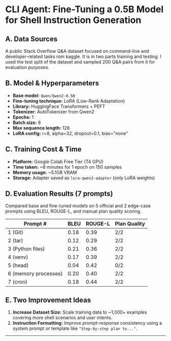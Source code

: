 # CLI Agent: Fine-Tuning a 0.5B Model for Shell Instruction Generation

## A. Data Sources
A public Stack Overflow Q&A dataset focused on command-line and developer-related tasks rom kaggle. It is in two parts training and testing. I used the test split of the dataset and sampled 200 Q&A pairs from it for evaluation purposes.

## B. Model & Hyperparameters
- **Base model:** `Qwen/Qwen2-0.5B`
- **Fine-tuning technique:** LoRA (Low-Rank Adaptation)
- **Library:** HuggingFace Transformers + PEFT
- **Tokenizer:** AutoTokenizer from Qwen2
- **Epochs:** 1
- **Batch size:** 8
- **Max sequence length:** 128
- **LoRA config:** r=8, alpha=32, dropout=0.1, bias="none"

## C. Training Cost & Time
- **Platform:** Google Colab Free Tier (T4 GPU)
- **Time taken:** ~8 minutes for 1 epoch on 150 samples
- **Memory usage:** ~5.1GB VRAM
- **Storage:** Adapter saved as `lora-qwen2-adapter` (only LoRA weights)

## D. Evaluation Results (7 prompts)
Compared base and fine-tuned models on 5 official and 2 edge-case prompts using BLEU, ROUGE-L, and manual plan quality scoring.

| Prompt # | BLEU | ROUGE-L | Plan Quality |
|----------|------|----------|---------------|
| 1 (Git) | 0.18 | 0.39 | 2/2 |
| 2 (tar) | 0.12 | 0.29 | 2/2 |
| 3 (Python files) | 0.21 | 0.36 | 2/2 |
| 4 (venv) | 0.17 | 0.39 | 2/2 |
| 5 (head) | 0.04 | 0.42 | 0/2 |
| 6 (memory processes) | 0.20 | 0.40 | 2/2 |
| 7 (cron) | 0.18 | 0.44 | 2/2 |

## E. Two Improvement Ideas
1. **Increase Dataset Size:** Scale training data to ~1,000+ examples covering more shell scenarios and user intents.
2. **Instruction Formatting:** Improve prompt-response consistency using a system prompt or template like `"Step-by-step plan to..."`.

---

